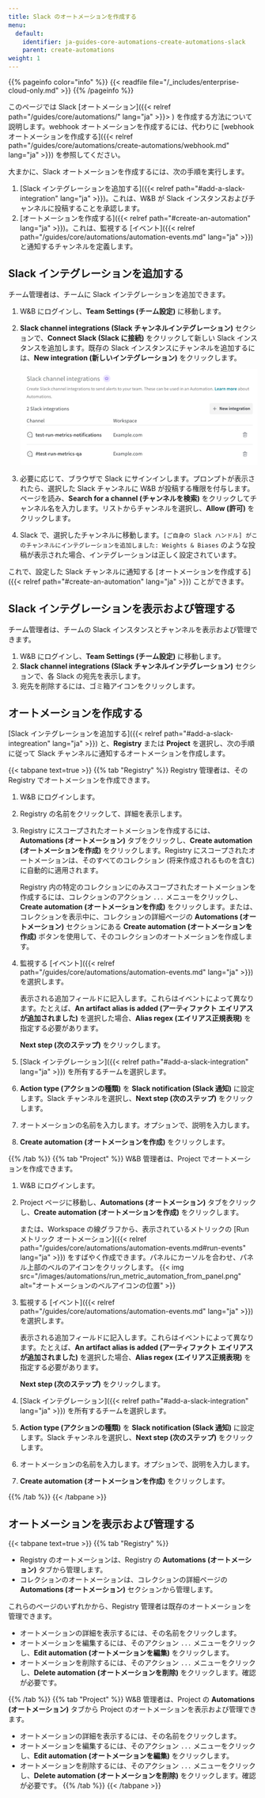```yaml
---
title: Slack のオートメーションを作成する
menu:
  default:
    identifier: ja-guides-core-automations-create-automations-slack
    parent: create-automations
weight: 1
---
```


{{% pageinfo color="info" %}}
{{< readfile file="/_includes/enterprise-cloud-only.md" >}}
{{% /pageinfo %}}

このページでは Slack [オートメーション]({{< relref path="/guides/core/automations/" lang="ja" >}}> ) を作成する方法について説明します。webhook オートメーションを作成するには、代わりに [webhook オートメーションを作成する]({{< relref path="/guides/core/automations/create-automations/webhook.md" lang="ja" >}}) を参照してください。

大まかに、Slack オートメーションを作成するには、次の手順を実行します。
1. [Slack インテグレーションを追加する]({{< relref path="#add-a-slack-integration" lang="ja" >}})。これは、W&B が Slack インスタンスおよびチャンネルに投稿することを承認します。
1. [オートメーションを作成する]({{< relref path="#create-an-automation" lang="ja" >}})。これは、監視する [イベント]({{< relref path="/guides/core/automations/automation-events.md" lang="ja" >}}) と通知するチャンネルを定義します。

## Slack インテグレーションを追加する
チーム管理者は、チームに Slack インテグレーションを追加できます。

1. W&B にログインし、**Team Settings (チーム設定)** に移動します。
1. **Slack channel integrations (Slack チャンネルインテグレーション)** セクションで、**Connect Slack (Slack に接続)** をクリックして新しい Slack インスタンスを追加します。既存の Slack インスタンスにチャンネルを追加するには、**New integration (新しいインテグレーション)** をクリックします。

    ![チームに2つの Slack インテグレーションが表示されているスクリーンショット](/images/automations/slack_integrations.png)
1. 必要に応じて、ブラウザで Slack にサインインします。プロンプトが表示されたら、選択した Slack チャンネルに W&B が投稿する権限を付与します。ページを読み、**Search for a channel (チャンネルを検索)** をクリックしてチャンネル名を入力します。リストからチャンネルを選択し、**Allow (許可)** をクリックします。
1. Slack で、選択したチャンネルに移動します。`[ご自身の Slack ハンドル] がこのチャンネルにインテグレーションを追加しました: Weights & Biases` のような投稿が表示された場合、インテグレーションは正しく設定されています。

これで、設定した Slack チャンネルに通知する [オートメーションを作成する]({{< relref path="#create-an-automation" lang="ja" >}}) ことができます。

## Slack インテグレーションを表示および管理する
チーム管理者は、チームの Slack インスタンスとチャンネルを表示および管理できます。

1. W&B にログインし、**Team Settings (チーム設定)** に移動します。
1. **Slack channel integrations (Slack チャンネルインテグレーション)** セクションで、各 Slack の宛先を表示します。
1. 宛先を削除するには、ゴミ箱アイコンをクリックします。

## オートメーションを作成する
[Slack インテグレーションを追加する]({{< relref path="#add-a-slack-integreation" lang="ja" >}}) と、**Registry** または **Project** を選択し、次の手順に従って Slack チャンネルに通知するオートメーションを作成します。

{{< tabpane text=true >}}
{{% tab "Registry" %}}
Registry 管理者は、その Registry でオートメーションを作成できます。

1. W&B にログインします。
1. Registry の名前をクリックして、詳細を表示します。
1. Registry にスコープされたオートメーションを作成するには、**Automations (オートメーション)** タブをクリックし、**Create automation (オートメーションを作成)** をクリックします。Registry にスコープされたオートメーションは、そのすべてのコレクション (将来作成されるものを含む) に自動的に適用されます。

    Registry 内の特定のコレクションにのみスコープされたオートメーションを作成するには、コレクションのアクション `...` メニューをクリックし、**Create automation (オートメーションを作成)** をクリックします。または、コレクションを表示中に、コレクションの詳細ページの **Automations (オートメーション)** セクションにある **Create automation (オートメーションを作成)** ボタンを使用して、そのコレクションのオートメーションを作成します。
1. 監視する [イベント]({{< relref path="/guides/core/automations/automation-events.md" lang="ja" >}}) を選択します。

    表示される追加フィールドに記入します。これらはイベントによって異なります。たとえば、**An artifact alias is added (アーティファクト エイリアスが追加されました)** を選択した場合、**Alias regex (エイリアス正規表現)** を指定する必要があります。

    **Next step (次のステップ)** をクリックします。
1. [Slack インテグレーション]({{< relref path="#add-a-slack-integration" lang="ja" >}}) を所有するチームを選択します。
1. **Action type (アクションの種類)** を **Slack notification (Slack 通知)** に設定します。Slack チャンネルを選択し、**Next step (次のステップ)** をクリックします。
1. オートメーションの名前を入力します。オプションで、説明を入力します。
1. **Create automation (オートメーションを作成)** をクリックします。

{{% /tab %}}
{{% tab "Project" %}}
W&B 管理者は、Project でオートメーションを作成できます。

1. W&B にログインします。
1. Project ページに移動し、**Automations (オートメーション)** タブをクリックし、**Create automation (オートメーションを作成)** をクリックします。

    または、Workspace の線グラフから、表示されているメトリックの [Run メトリック オートメーション]({{< relref path="/guides/core/automations/automation-events.md#run-events" lang="ja" >}}) をすばやく作成できます。パネルにカーソルを合わせ、パネル上部のベルのアイコンをクリックします。
    {{< img src="/images/automations/run_metric_automation_from_panel.png" alt="オートメーションのベルアイコンの位置" >}}
1. 監視する [イベント]({{< relref path="/guides/core/automations/automation-events.md" lang="ja" >}}) を選択します。

    表示される追加フィールドに記入します。これらはイベントによって異なります。たとえば、**An artifact alias is added (アーティファクト エイリアスが追加されました)** を選択した場合、**Alias regex (エイリアス正規表現)** を指定する必要があります。

    **Next step (次のステップ)** をクリックします。
1. [Slack インテグレーション]({{< relref path="#add-a-slack-integration" lang="ja" >}}) を所有するチームを選択します。
1. **Action type (アクションの種類)** を **Slack notification (Slack 通知)** に設定します。Slack チャンネルを選択し、**Next step (次のステップ)** をクリックします。
1. オートメーションの名前を入力します。オプションで、説明を入力します。
1. **Create automation (オートメーションを作成)** をクリックします。

{{% /tab %}}
{{< /tabpane >}}

## オートメーションを表示および管理する

{{< tabpane text=true >}}
{{% tab "Registry" %}}

- Registry のオートメーションは、Registry の **Automations (オートメーション)** タブから管理します。
- コレクションのオートメーションは、コレクションの詳細ページの **Automations (オートメーション)** セクションから管理します。

これらのページのいずれかから、Registry 管理者は既存のオートメーションを管理できます。
- オートメーションの詳細を表示するには、その名前をクリックします。
- オートメーションを編集するには、そのアクション `...` メニューをクリックし、**Edit automation (オートメーションを編集)** をクリックします。
- オートメーションを削除するには、そのアクション `...` メニューをクリックし、**Delete automation (オートメーションを削除)** をクリックします。確認が必要です。


{{% /tab %}}
{{% tab "Project" %}}
W&B 管理者は、Project の **Automations (オートメーション)** タブから Project のオートメーションを表示および管理できます。

- オートメーションの詳細を表示するには、その名前をクリックします。
- オートメーションを編集するには、そのアクション `...` メニューをクリックし、**Edit automation (オートメーションを編集)** をクリックします。
- オートメーションを削除するには、そのアクション `...` メニューをクリックし、**Delete automation (オートメーションを削除)** をクリックします。確認が必要です。
{{% /tab %}}
{{< /tabpane >}}